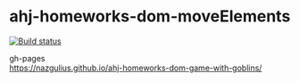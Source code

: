 # ahj-homeworks-dom-moveElements

[![Build status](https://ci.appveyor.com/api/projects/status/tvf0megakgd6giqg?svg=true)](https://ci.appveyor.com/project/Nazgulius/ahj-homeworks-dom-moveelements)

gh-pages  
https://nazgulius.github.io/ahj-homeworks-dom-game-with-goblins/
